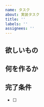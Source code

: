 ```yaml
---
name: タスク
about: 実装タスク
title: ''
labels: ''
assignees: ''
---
```


## 欲しいもの
<!-- このタスクを完了することで、何がうれしいのか -->


## 何を作るか
<!-- 具体的に実装する内容 -->


## 完了条件
<!-- どうなったら完了とみなすか -->
- [ ] 
